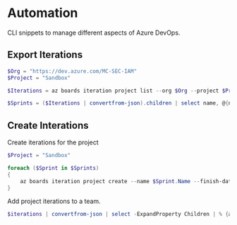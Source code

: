 # Automation

CLI snippets to manage different aspects of Azure DevOps.

## Export Iterations

```powershell
$Org = "https://dev.azure.com/MC-SEC-IAM" 
$Project = "Sandbox"

$Iterations = az boards iteration project list --org $Org --project $Project

$Sprints = ($Iterations | convertfrom-json).children | select name, @{n="FinishDate";e={$_.attributes.finishdate}}, @{n="StartDate";e={$_.attributes.startdate}}
```

## Create Interations

Create iterations for the project

```powershell
$Project = "Sandbox"

foreach ($Sprint in $Sprints)
{
    az boards iteration project create --name $Sprint.Name --finish-date $Sprint.finishdate --start-date $Sprint.startdate --project $Project --path "\$Project\iteration"
}
```

Add project iterations to a team.

```powershell
$iterations | convertfrom-json | select -ExpandProperty Children | % {az boards iteration team add --id $_.identifier --team "sandbox team" --org $org --project $project}
```

